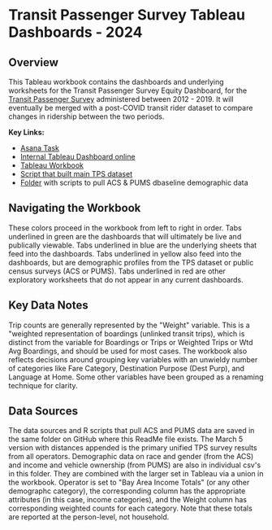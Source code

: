 # Transit Passenger Survey Tableau Dashboards - 2024
## Overview
This Tableau workbook contains the dashboards and underlying worksheets for the Transit Passenger Survey Equity Dashboard, for the [Transit Passenger Survey](https://bayareametro.github.io/transit-passenger-surveys/) administered between 2012 - 2019. 
It will eventually be merged with a post-COVID transit rider dataset to compare changes in ridership between the two periods. 

**Key Links:**
- [Asana Task](https://app.asana.com/0/12291104512642/1206214494718647/f)
- [Internal Tableau Dashboard online](https://10ay.online.tableau.com/#/site/metropolitantransportationcommission/views/TransitPassengerSurveyDraft7_22_DRAFT/LandingPage?:iid=1)
- [Tableau Workbook](https://github.com/BayAreaMetro/transit-passenger-surveys/blob/master/summaries/Kyler_Full%20TPS%20Dataset%20with%20Distances%20Appended.twb)
- [Script that built main TPS dataset](https://github.com/BayAreaMetro/transit-passenger-surveys/blob/master/make-uniform/production/Build_Full_Public_Database_with_Distances_Appended_from_Combined.R)
- [Folder](https://github.com/BayAreaMetro/transit-passenger-surveys/tree/master/summaries/Tableau%20Dashboards) with scripts to pull ACS & PUMS dbaseline demographic data

## Navigating the Workbook
These colors proceed in the workbook from left to right in order. 
Tabs underlined in green are the dashboards that will ultimately be live and publically viewable. 
Tabs underlined in blue are the underlying sheets that feed into the dashboards. 
Tabs underlined in yellow also feed into the dashboards, but are demographic profiles from the TPS dataset or public census surveys (ACS or PUMS).
Tabs underlined in red are other exploratory worksheets that do not appear in any current dashboards. 

## Key Data Notes
Trip counts are generally represented by the "Weight" variable. This is a "weighted representation of boardings (unlinked transit trips), which is distinct from the variable for Boardings or Trips or Weighted Trips or Wtd Avg Boardings, and should be used for most cases. 
The workbook also reflects decisions around grouping key variables with an unwieldy number of categories like Fare Category, Destination Purpose (Dest Purp), and Language at Home. Some other variables have been grouped as a renaming technique for clarity. 

## Data Sources
The data sources and R scripts that pull ACS and PUMS data are saved in the same folder on GitHub where this ReadMe file exists. The March 5 version with distances appended is the primary unified TPS survey results from all operators. Demographic data on race and gender (from the ACS) and income and vehicle ownership (from PUMS) are also in individual csv's in this folder. They are combined with the larger set in Tableau via a union in the workbook. Operator is set to "Bay Area Income Totals" (or any other demographc category), the corresponding column has the appropriate attributes (in this case, income categories), and the Weight column has corresponding weighted counts for each category. Note that these totals are reported at the person-level, not household. 
